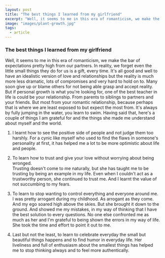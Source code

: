 ```yaml
---
layout: post
title: "The best things I learned from my girlfriend"
excerpt: "Well, it seems to me in this era of romanticism, we make the bar of expectations pretty high from our partners."
image: "images/plant-growth.jpg"
tags: 
  - article
---
```


### The best things I learned from my girlfriend

Well, it seems to me in this era of romanticism, we make the bar of expectations pretty high from our partners. In reality, we forget even the little small things they do for us is a gift, every time. It's all good and well to have an idealistic version of love and relationships but the reality is much more less dramatic, lots of compromises and very hard to hold on to. Many soon give up or blame others for not being able grasp and accept reality. But if personal growth is what you're looking for, one of the best teacher in life is could be your relationship. From parents to siblings to partners and your friends. But most from your romantic relationship, because perhaps that is where we are least exposed to but expect the most from. It's always by fully jumping in the water, you learn to swim.
Having said that, here's a couple of things I am grateful for and the things she made me understand about myself and the world. 
1. I learnt how to see the positive side of people and not judge them too harshly. For a cynic like myself who used to find the flaws in someone's personality at first, it has helped me a lot to be more optimistic about life and people.   

2. To learn how to trust and give your love without worrying about being wronged.  
Trusting doesn't come to me naturally, but she has taught me to be trusting by being an example in my life. Even when I couldn't act as a trustworthy person, she continued to trust me. And I learnt the value of not succumbing to my fears.
    
3. To learn to stop wanting to control everything and everyone around me.  
I was pretty arrogant during my childhood. As arrogant as they come. And my ego soared high above the skies. But she brought it down to the ground. And showed me my mistakes, in my way of thinking that I have the best solution to every questions. No one else confronted me as much as her and I'm grateful to being shown the errors in my way of life. She took the time and effort to point it out to me. 

4. Last but not the least, to learn to celebrate everyday the small but beautiful things happens and to find humor in everyday life. Her liveliness and full of enthusiasm about the smallest things has helped me to stop thinking always and to feel more authentically. 

